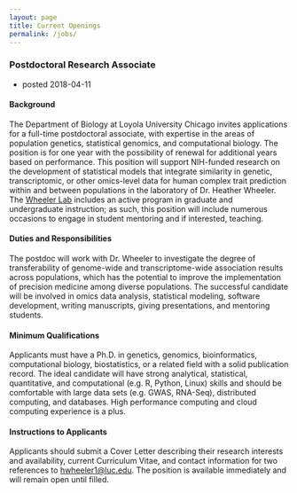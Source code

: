 ```yaml
---
layout: page
title: Current Openings
permalink: /jobs/
---
```


### Postdoctoral Research Associate
- posted 2018-04-11

#### Background
The Department of Biology at Loyola University Chicago invites applications for a full-time postdoctoral associate, with expertise in the areas of population genetics, statistical genomics, and computational biology. The position is for one year with the possibility of renewal for additional years based on performance.
This position will support NIH-funded research on the development of statistical models that integrate similarity in genetic, transcriptomic, or other omics-level data for human complex trait prediction within and between populations in the laboratory of Dr. Heather Wheeler. The [Wheeler Lab](http://hewlab.org/) includes an active program in graduate and undergraduate instruction; as such, this position will include numerous occasions to engage in student mentoring and if interested, teaching.

#### Duties and Responsibilities 
The postdoc will work with Dr. Wheeler to investigate the degree of transferability of genome-wide and transcriptome-wide association results across populations, which has the potential to improve the implementation of precision medicine among diverse populations. The successful candidate will be involved in omics data analysis, statistical modeling, software development, writing manuscripts, giving presentations, and mentoring students. 

#### Minimum Qualifications 
Applicants must have a Ph.D. in genetics, genomics, bioinformatics, computational biology, biostatistics, or a related field with a solid publication record. The ideal candidate will have strong analytical, statistical, quantitative, and computational (e.g. R, Python, Linux) skills and should be comfortable with large data sets (e.g. GWAS, RNA-Seq), distributed computing, and databases. High performance computing and cloud computing experience is a plus.

#### Instructions to Applicants
Applicants should submit a Cover Letter describing their research interests and availability, current Curriculum Vitae, and contact information for two references to [hwheeler1@luc.edu](mailto:hwheeler1@luc.edu). The position is available immediately and will remain open until filled.
